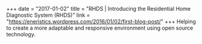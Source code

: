 +++
date = "2017-01-02"
title = "RHDS | Introducing the Residential Home Diagnostic System (RHDS)"
link = "https://eneristics.wordpress.com/2016/01/02/first-blog-post/"
+++
Helping to create a more adaptable and responsive environment using open source technology.